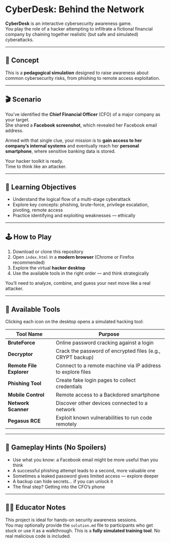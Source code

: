 # CyberDesk: Behind the Network

**CyberDesk** is an interactive cybersecurity awareness game.  
You play the role of a hacker attempting to infiltrate a fictional financial company by chaining together realistic (but safe and simulated) cyberattacks.

---

## 🧠 Concept

This is a **pedagogical simulation** designed to raise awareness about common cybersecurity risks, from phishing to remote access exploitation.

---

## 🎬 Scenario

You’ve identified the **Chief Financial Officer** (CFO) of a major company as your target.  
She shared a **Facebook screenshot**, which revealed her Facebook email address.

Armed with that single clue, your mission is to **gain access to her company’s internal systems** and eventually reach her **personal smartphone**, where sensitive banking data is stored.

Your hacker toolkit is ready.  
Time to think like an attacker.

---

## 🎯 Learning Objectives

- Understand the logical flow of a multi-stage cyberattack
- Explore key concepts: phishing, brute-force, privilege escalation, pivoting, remote access
- Practice identifying and exploiting weaknesses — ethically

---

## 🕹️ How to Play

1. Download or clone this repository
2. Open `index.html` in a **modern browser** (Chrome or Firefox recommended)
3. Explore the virtual **hacker desktop**
4. Use the available tools in the right order — and think strategically

  
You’ll need to analyze, combine, and guess your next move like a real attacker.

---

## 🧰 Available Tools

Clicking each icon on the desktop opens a simulated hacking tool:

| Tool Name       | Purpose |
|----------------|---------|
| **BruteForce**  | Online password cracking against a login |
| **Decryptor**   | Crack the password of encrypted files (e.g., CRYPT backup) |
| **Remote File Explorer** | Connect to a remote machine via IP address to explore files |
| **Phishing Tool** | Create fake login pages to collect credentials |
| **Mobile Control** | Remote access to a Backdored smartphone |
| **Network Scanner** | Discover other devices connected to a network |
| **Pegasus RCE** | Exploit known vulnerabilities to run code remotely |

---

## 🧩 Gameplay Hints (No Spoilers)

- Use what you know: a Facebook email might be more useful than you think
- A successful phishing attempt leads to a second, more valuable one
- Sometimes a leaked password gives limited access — explore deeper
- A backup can hide secrets... if you can unlock it
- The final step? Getting into the CFO’s phone

---


## 👨‍🏫 Educator Notes

This project is ideal for hands-on security awareness sessions.  
You may optionally provide the `solution.md` file to participants who get stuck or use it as a walkthrough.
This is a **fully simulated training tool**. No real malicious code is included.  



